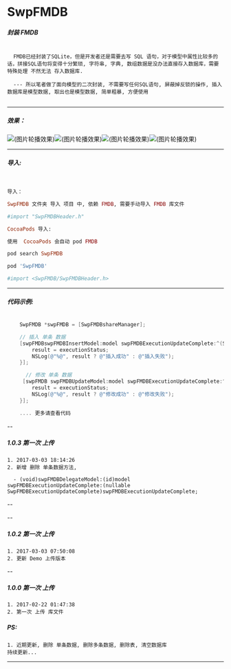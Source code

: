 # SwpFMDB

##### 封装 FMDB
```

  FMDB已经封装了SQLite，但是开发者还是需要去写 SQL 语句，对于模型中属性比较多的话，拼接SQL语句将变得十分繁琐, 字符串, 字典, 数组数据是没办法直接存入数据库，需要特殊处理 不然无法 存入数据库.

  --- 所以笔者做了面向模型的二次封装, 不需要写任何SQL语句, 屏蔽掉反锁的操作, 插入数据库是模型数据, 取出也是模型数据, 简单粗暴, 方便使用


```

---

##### 效果：
![(图片轮播效果)](https://raw.githubusercontent.com/swp-song/SwpFMDB/master/Screenshot/InsterData.gif)![(图片轮播效果)](https://raw.githubusercontent.com/swp-song/SwpFMDB/master/Screenshot/UpdateData.gif)![(图片轮播效果)](https://raw.githubusercontent.com/swp-song/SwpFMDB/master/Screenshot/SelectData.gif)![(图片轮播效果)](https://raw.githubusercontent.com/swp-song/SwpFMDB/master/Screenshot/DeleteDat.gif)

---


##### 导入:

```ruby


导入：

SwpFMDB 文件夹 导入 项目 中, 依赖 FMDB, 需要手动导入 FMDB 库文件

#import "SwpFMDBHeader.h"

CocoaPods 导入:

使用  CocoaPods 会自动 pod FMDB

pod search SwpFMDB

pod 'SwpFMDB'

#import <SwpFMDB/SwpFMDBHeader.h>

```
---

##### 代码示例:

```Objective-C

	SwpFMDB *swpFMDB = [SwpFMDBshareManager];

	// 插入 单条 数据
	[swpFMDBswpFMDBInsertModel:model swpFMDBExecutionUpdateComplete:^(SwpFMDB * _Nonnull swpFMDB, BOOL executionStatus) {
        result = executionStatus;
        NSLog(@"%@", result ? @"插入成功" : @"插入失败");
    }];

	  // 修改 单条 数据
     [swpFMDB swpFMDBUpdateModel:model swpFMDBExecutionUpdateComplete:^(SwpFMDB * _Nonnull swpFMDB, BOOL executionStatus) {
        result = executionStatus;
        NSLog(@"%@", result ? @"修改成功" : @"修改失败");
    }];

    .... 更多请查看代码

```

--
##### 1.0.3 第一次 上传
```
1. 2017-03-03 18:14:26
2. 新增 删除 单条数据方法,

  - (void)swpFMDBDelegateModel:(id)model swpFMDBExecutionUpdateComplete:(nullable SwpFMDBExecutionUpdateComplete)swpFMDBExecutionUpdateComplete;

```
--

--
##### 1.0.2 第一次 上传
```
1. 2017-03-03 07:50:08
2. 更新 Demo 上传版本

```
--
##### 1.0.0 第一次 上传
```
1. 2017-02-22 01:47:38
2. 第一次 上传 库文件

```

##### PS:

```
1. 近期更新, 删除 单条数据, 删除多条数据, 删除表, 清空数据库
持续更新...

```
---
